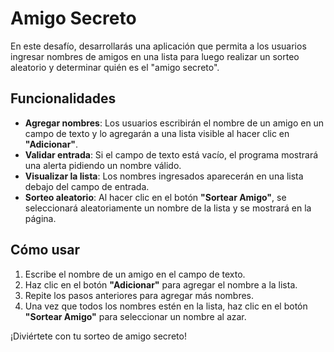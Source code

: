 # Amigo Secreto

En este desafío, desarrollarás una aplicación que permita a los usuarios ingresar nombres de amigos en una lista para luego realizar un sorteo aleatorio y determinar quién es el "amigo secreto".

## Funcionalidades

- **Agregar nombres**: Los usuarios escribirán el nombre de un amigo en un campo de texto y lo agregarán a una lista visible al hacer clic en **"Adicionar"**.
- **Validar entrada**: Si el campo de texto está vacío, el programa mostrará una alerta pidiendo un nombre válido.
- **Visualizar la lista**: Los nombres ingresados aparecerán en una lista debajo del campo de entrada.
- **Sorteo aleatorio**: Al hacer clic en el botón **"Sortear Amigo"**, se seleccionará aleatoriamente un nombre de la lista y se mostrará en la página.

## Cómo usar

1. Escribe el nombre de un amigo en el campo de texto.
2. Haz clic en el botón **"Adicionar"** para agregar el nombre a la lista.
3. Repite los pasos anteriores para agregar más nombres.
4. Una vez que todos los nombres estén en la lista, haz clic en el botón **"Sortear Amigo"** para seleccionar un nombre al azar.

¡Diviértete con tu sorteo de amigo secreto!